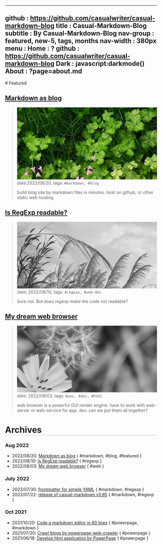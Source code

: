 -----------------------------------------------------------------------------
github     : https://github.com/casualwriter/casual-markdown-blog
title      : Casual-Markdown-Blog 
subtitle   : By Casual-Markdown-Blog
nav-group  : featured, new-5, tags, months
nav-width  : 380px
menu       : 
   Home    : ?
   github  : https://github.com/casualwriter/casual-markdown-blog
   Dark    : javascript:darkmode()
   About   : ?page=about.md
-----------------------------------------------------------------------------
<style comment="show nav at right">
#header { xbackground: linear-gradient(to bottom right, #06c, #fc0); }
#left-panel  { right:0; left:auto; width: {{nav-width}} }
#right-panel { left:0; border-right:1px solid grey; right:calc({{nav-width}} + 20px) }
h1 { border-bottom:1px dotted grey }
.nav-post a  { color: teal }
.nav-tag  a  { color: #06c }
.nav-month a { color: grey }
.post-date   { font-size:10px; font-weight:400; color:#aaa }
.post-title  { font-size:16px; }
.post-tags   { left-margin:20px; padding:4px; font-size:10px; color:green; font-weight:400 }
</style>

<div id="md-post">
# Featured

## [Markdown as blog](20220820-markdown-as-blog.md)
> ![build blog site by markdown files](campo01.jpg)
> date:2022/08/20, tags: `#markdown, #blog`
> 
> build blog site by markdown files in minutes.
> host on github, or other static web hosting  

## [Is RegExp readable?](20220810-is-regexp-readable.md)
> ![does regexp make the code not readable?](campo03.jpg)
> date: 2022/08/10, tags: `#regexp, #web-dev`
> 
> Sure not. But does regexp make the code not readable?

## [My dream web browser](20220803-my-dream-web-browser.md)
> ![My Dream brwoser](campo02.jpg)
> date: 2022/08/03, tags: `#wev, #dev, #html`
> 
> web browser is a powerful GUI render engine.
> have to work with web-server or web-service for app. dev.
> can we put them all together?


# Archives
   
### Aug 2022
                    
* 2022/08/20: [Markdown as blog](20220820-markdown-as-blog.md) { #markdown, #blog, #featured }
* 2022/08/10: [Is RegExp readable?](20220810-is-regexp-readable.md) { #regexp }
* 2022/08/03: [My dream web browser](20220803-my-dream-web-browser.md) { #web }

### July 2022
                    
* 2022/07/30: [frontmatter for simple YAML](20220730-frontmatter.md) { #markdown, #regexp }
* 2022/07/22: [release of casual-markdown v0.85](20220722-casual-markdown-v0.85.md) { #markdown, #regexp }

### Oct 2021

* 2021/10/20: [Code a markdown editor in 80 lines](20211020-powerpage-markdown-editor.md) { #powerpage, #markdown }
* 2021/07/20: [Crawl blogs by powerpage-web-crawler](20210720-powerpage-web-crawler.md) { #powerpage }
* 2021/06/18: [Develop html application by PowerPage](20210618-powerpage-html-application.md) { #powerpage }

</div>